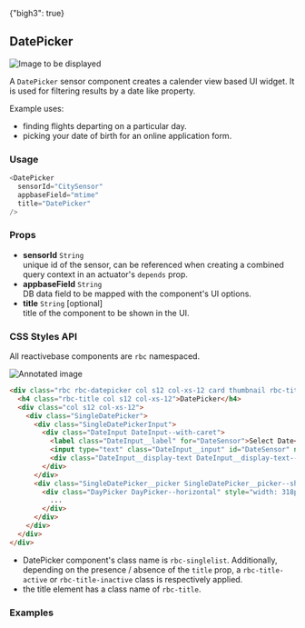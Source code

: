 {"bigh3": true}

## DatePicker

![Image to be displayed](https://i.imgur.com/HnZexE9.png)

A `DatePicker` sensor component creates a calender view based UI widget. It is used for filtering results by a date like property.

Example uses:
* finding flights departing on a particular day.
* picking your date of birth for an online application form.

### Usage

```js
<DatePicker
  sensorId="CitySensor"
  appbaseField="mtime"
  title="DatePicker"
/>
```

### Props

- **sensorId** `String`  
    unique id of the sensor, can be referenced when creating a combined query context in an actuator's `depends` prop.  
- **appbaseField** `String`  
    DB data field to be mapped with the component's UI options.
- **title** `String` [optional]  
    title of the component to be shown in the UI.

### CSS Styles API

All reactivebase components are `rbc` namespaced.

![Annotated image](https://i.imgur.com/bSei4w3.png)

```html
<div class="rbc rbc-datepicker col s12 col-xs-12 card thumbnail rbc-title-active">
  <h4 class="rbc-title col s12 col-xs-12">DatePicker</h4>
  <div class="col s12 col-xs-12">
    <div class="SingleDatePicker">
      <div class="SingleDatePickerInput">
        <div class="DateInput DateInput--with-caret">
          <label class="DateInput__label" for="DateSensor">Select Date</label>
          <input type="text" class="DateInput__input" id="DateSensor" name="DateSensor" value="" placeholder="Select Date" autocomplete="off">
          <div class="DateInput__display-text DateInput__display-text--focused">Select Date</div>
        </div>
      </div>
      <div class="SingleDatePicker__picker SingleDatePicker__picker--show SingleDatePicker__picker--direction-left SingleDatePicker__picker--horizontal" style="left: 0px;">
        <div class="DayPicker DayPicker--horizontal" style="width: 318px;">
          ...
        </div>
      </div>
    </div>
  </div>
</div>
```

* DatePicker component's class name is `rbc-singlelist`. Additionally, depending on the presence / absence of the `title` prop, a `rbc-title-active` or `rbc-title-inactive` class is respectively applied. 
* the title element has a class name of `rbc-title`.

### Examples


